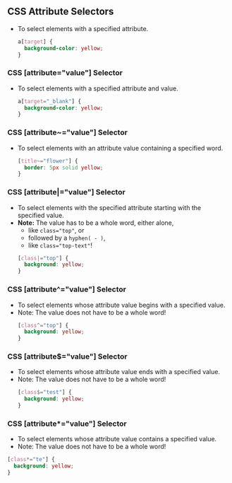 ## **CSS Attribute Selectors**

- To select elements with a specified attribute.


  ```css
  a[target] {
    background-color: yellow;
  }
  ```

### CSS [attribute="value"] Selector

- To select elements with a specified attribute and value.
  ```css
  a[target="_blank"] {
    background-color: yellow;
  }
  ```

### CSS [attribute~="value"] Selector
- To select elements with an attribute value containing a specified word.

  ```css
  [title~="flower"] {
    border: 5px solid yellow;
  }
  ```

### CSS [attribute|="value"] Selector

- To select elements with the specified attribute starting with the specified value.
- **Note:** The value has to be a whole word, either alone,
  - like `class="top"`, or
  - followed by a `hyphen( - )`,
  - like `class="top-text"`! 
  ```css
  [class|="top"] {
    background: yellow;
  }
  ```


### **CSS [attribute^="value"] Selector**

-  To select elements whose attribute value begins with a specified value.
- Note: The value does not have to be a whole word! 
  ```css
  [class^="top"] {
    background: yellow;
  }
  ```

### CSS [attribute$="value"] Selector
- To select elements whose attribute value ends with a specified value.
- Note: The value does not have to be a whole word!  
  ```css
  [class$="test"] {
    background: yellow;
  }
  ```

### CSS [attribute*="value"] Selector
- To select elements whose attribute value contains a specified value.
-  Note: The value does not have to be a whole word!  

  ```css
  [class*="te"] {
    background: yellow;
  }
  ```